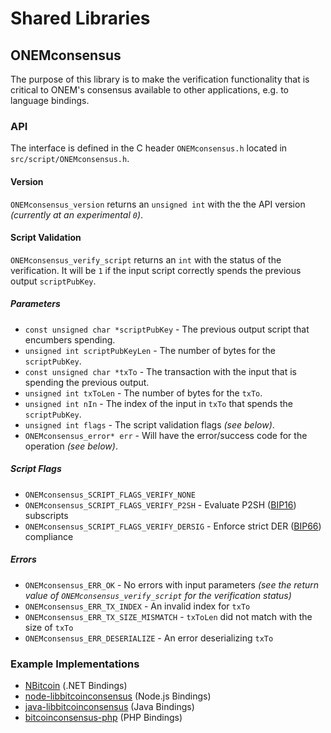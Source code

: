 Shared Libraries
================

## ONEMconsensus

The purpose of this library is to make the verification functionality that is critical to ONEM's consensus available to other applications, e.g. to language bindings.

### API

The interface is defined in the C header `ONEMconsensus.h` located in  `src/script/ONEMconsensus.h`.

#### Version

`ONEMconsensus_version` returns an `unsigned int` with the the API version *(currently at an experimental `0`)*.

#### Script Validation

`ONEMconsensus_verify_script` returns an `int` with the status of the verification. It will be `1` if the input script correctly spends the previous output `scriptPubKey`.

##### Parameters
- `const unsigned char *scriptPubKey` - The previous output script that encumbers spending.
- `unsigned int scriptPubKeyLen` - The number of bytes for the `scriptPubKey`.
- `const unsigned char *txTo` - The transaction with the input that is spending the previous output.
- `unsigned int txToLen` - The number of bytes for the `txTo`.
- `unsigned int nIn` - The index of the input in `txTo` that spends the `scriptPubKey`.
- `unsigned int flags` - The script validation flags *(see below)*.
- `ONEMconsensus_error* err` - Will have the error/success code for the operation *(see below)*.

##### Script Flags
- `ONEMconsensus_SCRIPT_FLAGS_VERIFY_NONE`
- `ONEMconsensus_SCRIPT_FLAGS_VERIFY_P2SH` - Evaluate P2SH ([BIP16](https://github.com/bitcoin/bips/blob/master/bip-0016.mediawiki)) subscripts
- `ONEMconsensus_SCRIPT_FLAGS_VERIFY_DERSIG` - Enforce strict DER ([BIP66](https://github.com/bitcoin/bips/blob/master/bip-0066.mediawiki)) compliance

##### Errors
- `ONEMconsensus_ERR_OK` - No errors with input parameters *(see the return value of `ONEMconsensus_verify_script` for the verification status)*
- `ONEMconsensus_ERR_TX_INDEX` - An invalid index for `txTo`
- `ONEMconsensus_ERR_TX_SIZE_MISMATCH` - `txToLen` did not match with the size of `txTo`
- `ONEMconsensus_ERR_DESERIALIZE` - An error deserializing `txTo`

### Example Implementations
- [NBitcoin](https://github.com/NicolasDorier/NBitcoin/blob/master/NBitcoin/Script.cs#L814) (.NET Bindings)
- [node-libbitcoinconsensus](https://github.com/bitpay/node-libbitcoinconsensus) (Node.js Bindings)
- [java-libbitcoinconsensus](https://github.com/dexX7/java-libbitcoinconsensus) (Java Bindings)
- [bitcoinconsensus-php](https://github.com/Bit-Wasp/bitcoinconsensus-php) (PHP Bindings)
